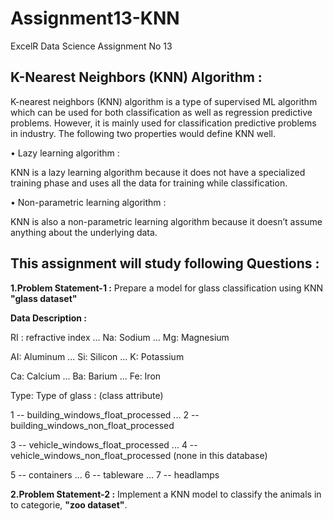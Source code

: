 # Assignment13-KNN
ExcelR Data Science Assignment No 13

## K-Nearest Neighbors (KNN) Algorithm :
K-nearest neighbors (KNN) algorithm is a type of supervised ML algorithm which can be used for both classification as well as regression predictive problems. However, it is mainly used for classification predictive problems in industry. The following two properties would define KNN well.

• Lazy learning algorithm :

KNN is a lazy learning algorithm because it does not have a specialized training phase and uses all the data for training while classification.

• Non-parametric learning algorithm :

KNN is also a non-parametric learning algorithm because it doesn’t assume anything about the underlying data.

## This assignment will study following Questions :
**1.Problem Statement-1 :** Prepare a model for glass classification using KNN **"glass dataset"** <br>

**Data Description :**

RI : refractive index ... Na: Sodium ... Mg: Magnesium

AI: Aluminum ... Si: Silicon ... K: Potassium

Ca: Calcium ... Ba: Barium ... Fe: Iron

Type: Type of glass : (class attribute)

1 -- building_windows_float_processed ... 2 -- building_windows_non_float_processed

3 -- vehicle_windows_float_processed ... 4 -- vehicle_windows_non_float_processed (none in this database)

5 -- containers ... 6 -- tableware ... 7 -- headlamps <br>

**2.Problem Statement-2 :** Implement a KNN model to classify the animals in to categorie, **"zoo dataset"**.
